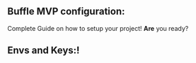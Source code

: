 ## Buffle MVP configuration:

Complete Guide on how to setup your project!
<b>Are</b> you ready?

## Envs and Keys:!
